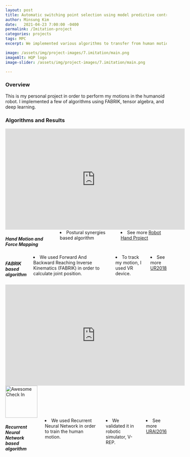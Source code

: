 ```yaml
---
layout: post
title: Automatic switching point selection using model predictive control scheme while parking maneuver 
author: Minsung Kim
date:   2021-04-23 7:00:00 -0400
permalink: /Imitation-project
categories: projects
tags: MPC
excerpt: We implemented various algorithms to transfer from human motion to robot.  

image: /assets/img/project-images/7.imitation/main.png
imageAlt: HQP logo
image-slider: /assets/img/project-images/7.imitation/main.png

---
```

### Overview
This is my personal project in order to perform my motions in the humanoid robot. I implemented a few of algorithms using FABRIK, tensor algebra, and deep learning.

### Algorithms and Results
<div class="row projects-display">
	<div class="six columns">
        <div class="video-container">
            <iframe width="560" height="315" src="https://www.youtube.com/embed/QzGgV9KHaZI" frameborder="0" allowfullscreen></iframe>
        </div>
	</div>
	<div class="six columns">
		<h5> Hand Motion and Force Mapping</h5>
		<li> Postural synergies based algorithm  </li>
		<li> See more <a href="{{site.url}}/robothand-project"> Robot Hand Project</a> </li>
	</div>
</div>
<div class="row projects-display">
	<div class="six columns">
		<h5> FABRIK based algorithm</h5>
		<li> We used Forward And Backward Reaching Inverse Kinematics (FABRIK) in order to calculate joint position.  </li>
		<li> To track my motion, I used VR device.</li>
		<li> See more <a href="{{site.url}}/UR2018"> UR2018</a> </li>
	</div>
	<div class="six columns">
        <div class="video-container">
            <iframe width="560" height="315" src="https://www.youtube.com/embed/PfxoOjAHuBw" frameborder="0" allowfullscreen></iframe>
        </div>
	</div>
</div>
<div class="row projects-display">
	<div class="six columns">
		<div class="images">
			<img alt="Awesome Check In" height="100" src="{{ site.url }}/assets/img/project-images/7.imitation/rnn.png">
		</div>
	</div>
	<div class="six columns">
		<h5> Recurrent Neural Network based algorithm</h5>
		<li> We used Recurrent Neural Network in order to train the human motion.  </li>
		<li> We validated it in robotic simulator, V-REP. </li>
		<li> See more <a href="{{site.url}}/URAI2016"> URAI2016</a> </li> 
	</div>
</div>

